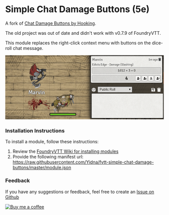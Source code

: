 # Simple Chat Damage Buttons (5e)

A fork of [Chat Damage Buttons by Hooking](https://gitlab.com/hooking/foundry-vtt---chat-damage-buttons/-/tree/master).

The old project was out of date and didn't work with v0.7.9 of FoundryVTT.


This module replaces the right-click context menu with buttons on the dice-roll chat message.

![example](preview.gif)


### Installation Instructions

To install a module, follow these instructions:

1. Review the [FoundryVTT Wiki for installing modules](https://foundryvtt.wiki/en/basics/Modules)
2. Provide the following manifest url: https://raw.githubusercontent.com/Yidna/fvtt-simple-chat-damage-buttons/master/module.json 

### Feedback

If you have any suggestions or feedback, feel free to create an [Issue on Github](https://github.com/Yidna/fvtt-simple-chat-damage-buttons/issues)

<a href="https://ko-fi.com/dndyidna">
    <img src="https://uc5eb273fe68d95fbc1612678c7a.previews.dropboxusercontent.com/p/thumb/ABKvSYf3oW_lV-UtsE8ASLhcmgoAOhXmXlKO505XsllDRhilP8CjrxKKIQlPCNuUL95y74j6AWuVU1hoqv74fttZyi4DQLWApzTRD2GoS05zxVpfQpO4EqHq_NenqnwkcUq0YgEwuYniTTooArIJJIMd5Rc0MjKSRYNYaj3X0dOZBZGJNxqkPSSgG8C86PiQHkTJBexshgiXFpziottbD_AcG1WAVReWPT2ynGwa6Nc3-2KUJF1-fNmgCbKa8VuUTskV9YMh816Hm9HkbwcScl2d6t_NgsqWJ-lTBIZOCvC5ob3xZKhjihxeDy5s3EEwqFKxd4PiYu8Nws0ipsVfl5v9COkylWhSzzGcNfDDYoWUtA/p.png?fv_content=true&size_mode=5" width="300" alt="Buy me a coffee"/>
</a>
